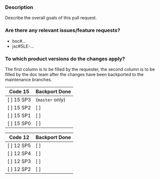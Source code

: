 ### Description

Describe the overall goals of this pull request.


### Are there any relevant issues/feature requests?

* bsc#...
* jsc#SLE-...


### To which product versions do the changes apply?

The first column is to be filled by the requester, the second column is to be filled by the doc team after the changes have been backported to the maintenance branches.

| Code 15     | Backport Done
| ----------  | ---------- 
| [ ] 15 SP3  | (`master` only)   
| [ ] 15 SP2  | [ ] 
| [ ] 15 SP1  | [ ] 
| [ ] 15 SP0  | [ ] 

| Code 12     | Backport Done
| ----------  | ---------- 
| [ ] 12 SP5  | [ ] 
| [ ] 12 SP4  | [ ] 
| [ ] 12 SP3  | [ ] 
| [ ] 12 SP2  | [ ] 
